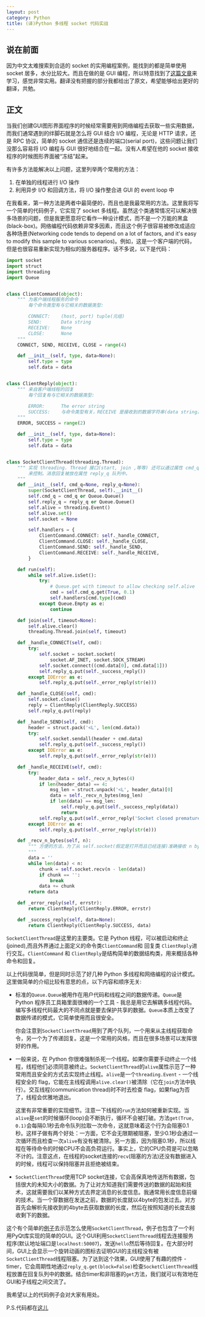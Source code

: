 ```yaml
---
layout: post
category: Python
title: (译)Python 多线程 socket 代码实战
---
```


## 说在前面

因为中文太难搜索到合适的 socket 的实用编程案例，能找到的都是简单使用 socket 居多，水分比较大。而且在做的是 GUI 编程，所以特意找到了[这篇文章](http://eli.thegreenplace.net/2011/05/18/code-sample-socket-client-thread-in-python)来学习，感觉非常实用。翻译没有把握的部分我都给出了原文，希望能够给出更好的翻译，共勉。

## 正文

当我们创建GUI图形界面程序的时候经常需要用到网络编程去获取一些实用数据，而我们通常遇到的绊脚石就是怎么将 GUI 结合 I/O 编程，无论是 HTTP 请求，还是 RPC 协议，简单的 socket 通信还是连续的端口(serial port)，这些问题让我们没那么容易将 I/O 编程与 GUI 很好地结合在一起。没有人希望在他的 socket 接收程序的时候图形界面被“冻结”起来。

有许多方法能解决以上问题，这里列举两个常用的方法：

1. 在单独的线程进行 I/O 操作
2. 利用异步 I/O 和回调方法，将 I/O 操作整合进 GUI 的 event loop 中

在我看来，第一种方法是两者中最简便的，而且也是我最常用的方法。这里我将写一个简单的代码例子，它实现了 socket 多线程。虽然这个类通常情况可以解决很多场景的问题，但是我更愿意将它看作一种设计模式，而不是一个万能的黑盒(black-box)。网络编程代码依赖非常多因素，而且这个例子很容易被修改成适应各种场景(Networking code tends to depend on a lot of factors, and it's easy to modify this sample to various scenarios)。例如，这是一个客户端的代码，但是也很容易重新实现为相似的服务器程序。话不多说，以下是代码：

```python
import socket
import struct
import threading
import Queue


class ClientCommand(object):
    """ 为客户端线程服务的命令
        每个命令类型有与它相关的数据类型:

        CONNECT:    (host, port) tuple(元组)
        SEND:       Data string
        RECEIVE:    None
        CLOSE:      None
    """
    CONNECT, SEND, RECEIVE, CLOSE = range(4)

    def __init__(self, type, data=None):
        self.type = type
        self.data = data


class ClientReply(object):
    """ 来自客户端线程的回复
        每个回复有与它相关的数据类型:

        ERROR:      The error string
        SUCCESS:    与命令类型有关，RECEIVE 是接收到的数据字符串(data string)，而					 其他类型为 None
    """
    ERROR, SUCCESS = range(2)

    def __init__(self, type, data=None):
        self.type = type
        self.data = data


class SocketClientThread(threading.Thread):
    """ 实现 threading. Thread 接口(start, join ,等等) 还可以通过属性 cmd_q 队列
    	来控制。消息回复被放在属性 reply_q 队列中。
    """
    def __init__(self, cmd_q=None, reply_q=None):
        super(SocketClientThread, self).__init__()
        self.cmd_q = cmd_q or Queue.Queue()
        self.reply_q = reply_q or Queue.Queue()
        self.alive = threading.Event()
        self.alive.set()
        self.socket = None

        self.handlers = {
            ClientCommand.CONNECT: self._handle_CONNECT,
            ClientCommand.CLOSE: self._handle_CLOSE,
            ClientCommand.SEND: self._handle_SEND,
            ClientCommand.RECEIVE: self._handle_RECEIVE,
        }

    def run(self):
        while self.alive.isSet():
            try:
                # Queue.get with timeout to allow checking self.alive
                cmd = self.cmd_q.get(True, 0.1)
                self.handlers[cmd.type](cmd)
            except Queue.Empty as e:
                continue

    def join(self, timeout=None):
        self.alive.clear()
        threading.Thread.join(self, timeout)

    def _handle_CONNECT(self, cmd):
        try:
            self.socket = socket.socket(
                socket.AF_INET, socket.SOCK_STREAM)
            self.socket.connect((cmd.data[0], cmd.data[1]))
            self.reply_q.put(self._success_reply())
        except IOError as e:
            self.reply_q.put(self._error_reply(str(e)))

    def _handle_CLOSE(self, cmd):
        self.socket.close()
        reply = ClientReply(ClientReply.SUCCESS)
        self.reply_q.put(reply)

    def _handle_SEND(self, cmd):
        header = struct.pack('<L', len(cmd.data))
        try:
            self.socket.sendall(header + cmd.data)
            self.reply_q.put(self._success_reply())
        except IOError as e:
            self.reply_q.put(self._error_reply(str(e)))

    def _handle_RECEIVE(self, cmd):
        try:
            header_data = self._recv_n_bytes(4)
            if len(header_data) == 4:
                msg_len = struct.unpack('<L', header_data)[0]
                data = self._recv_n_bytes(msg_len)
                if len(data) == msg_len:
                    self.reply_q.put(self._success_reply(data))
                    return
            self.reply_q.put(self._error_reply('Socket closed prematurely'))
        except IOError as e:
            self.reply_q.put(self._error_reply(str(e)))

    def _recv_n_bytes(self, n):
        """ 方便的方法，为了从 self.socket(假定是打开而且已经连接)准确接收 n byte的			  数据
        """
        data = ''
        while len(data) < n:
            chunk = self.socket.recv(n - len(data))
            if chunk == '':
                break
            data += chunk
        return data

    def _error_reply(self, errstr):
        return ClientReply(ClientReply.ERROR, errstr)

    def _success_reply(self, data=None):
        return ClientReply(ClientReply.SUCCESS, data)
```

`SocketClientThread`是这里的主要类。它是 Python 线程，可以被启动和终止(joined),而且外界通过上面定义的命令类`ClientCommand`和 回复类 `ClientReply`进行交互。`ClientCommand` 和 `ClientReply`是结构简单的数据结构类，用来概括各种命令和回复。

以上代码很简单，但是同时示范了好几种 Python 多线程和网络编程的设计模式。这里做简单的介绍比较有意思的点，以下内容和顺序无关:

* 标准的`Queue.Queue`被用作在用户代码和线程之间的数据传递。`Queue`是 Python 程序员工具箱里面很棒的一个工具 - 我总是用它去解耦多线程代码。编写多线程代码最大的不同点就是要去保护共享的数据。`Queue`本质上改变了数据传递的模式，它简单使用而且很安全。

  你会注意到`SocketClientThread`用到了两个队列，一个用来从主线程获取命令，另一个为了传递回复。这是一个常用的风格，而且在很多场景可以发挥很好的作用。

* 一般来说，在 Python 你很难强制杀死一个线程。如果你需要手动终止一个线程，线程他们必须同意被终止。`SocketClientThread`的`alive`属性示范了一种常用而且安全的方式去实现终止线程。`alive`是一个`threading.Event` - 一个线程安全的 flag，它能在主线程调用`alive.clear()`被清除（它在`join`方法中执行）。交互线程(communication thread)时不时去检查 flag，如果flag为否了，线程会优雅地退出。

  这里有非常重要的实现细节。注意一下线程的`run`方法如何被重新实现。当`alive`是`set`的时候循环(loop)会不断执行，循环不会被打破。方法`get(True, 0.1)`会每隔0.1秒去命令队列拉取一次命令，这就意味着这个行为会阻塞0.1秒。这样子做有两个好处：一方面，它不会无限期被阻塞，至少0.1秒会通过一次循环而且检查一次`alive`有没有被清除。另一方面，因为阻塞0.1秒，所以线程在等待命令的时候CPU不会高负荷运行。事实上，它的CPU负荷是可以忽略不计的。注意这点，在线程的socket连接的`recv`(阻塞的方法)还没有数据进入的时候，线程可以保持阻塞并且拒绝被结束。

* `SocketClientThread`使用TCP socket连接，它会高保真地传送所有数据，包括很大的未知大小的数据。为了让对方知道我们需要传送的数据的起始和技术，这就需要我们以某种方式去界定消息的长度信息。我通常用长度信息前缀的技术。当一个穿数据在发送之前，数据的长度就以4byte的包发过去。对方首先会解析先接收到的4byte去获取数据的长度，然后在按照知道的长度去接收剩下的数据。

这个有个简单的[例子](https://github.com/eliben/code-for-blog/tree/master/2011/socket_client_thread_sample)去示范怎么使用`SocketClientThread`，例子也包含了一个利用PyQt库实现的简单的GUI。这个GUI利用`SocketClientThread`线程去连接服务程序(默认地址端口是`localhost:50007`)，发送`hello`然后等待回复。在大部分时间，GUI上会显示一个旋转动画的图标去证明GUI的主线程没有被`SocketClientThread`线程阻塞。为了达到这个效果，GUI使用了有趣的控件 - timer，它会周期性地通过`reply_q.get(block=False)`检查`SocketClientThread`线程放置在回复队列中的数据。结合timer和非阻塞的`get`方法，我们就可以有效地在GUI和子线程之间交流了。

我希望以上的代码例子会对大家有用处。

P.S.代码都在[这儿](https://github.com/eliben/code-for-blog/tree/master/2011/socket_client_thread_sample)


